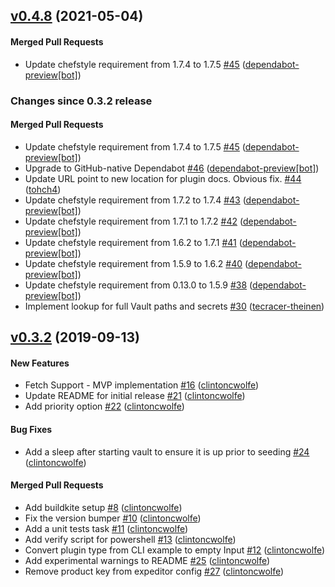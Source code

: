 <!-- latest_release 0.4.8 -->
## [v0.4.8](https://github.com/inspec/inspec-vault/tree/v0.4.8) (2021-05-04)

#### Merged Pull Requests
- Update chefstyle requirement from 1.7.4 to 1.7.5 [#45](https://github.com/inspec/inspec-vault/pull/45) ([dependabot-preview[bot]](https://github.com/dependabot-preview[bot]))
<!-- latest_release -->

<!-- release_rollup since=0.3.2 -->
### Changes since 0.3.2 release

#### Merged Pull Requests
- Update chefstyle requirement from 1.7.4 to 1.7.5 [#45](https://github.com/inspec/inspec-vault/pull/45) ([dependabot-preview[bot]](https://github.com/dependabot-preview[bot])) <!-- 0.4.8 -->
- Upgrade to GitHub-native Dependabot [#46](https://github.com/inspec/inspec-vault/pull/46) ([dependabot-preview[bot]](https://github.com/dependabot-preview[bot])) <!-- 0.4.7 -->
- Update URL point to new location for plugin docs.  Obvious fix. [#44](https://github.com/inspec/inspec-vault/pull/44) ([tohch4](https://github.com/tohch4)) <!-- 0.4.6 -->
- Update chefstyle requirement from 1.7.2 to 1.7.4 [#43](https://github.com/inspec/inspec-vault/pull/43) ([dependabot-preview[bot]](https://github.com/dependabot-preview[bot])) <!-- 0.4.5 -->
- Update chefstyle requirement from 1.7.1 to 1.7.2 [#42](https://github.com/inspec/inspec-vault/pull/42) ([dependabot-preview[bot]](https://github.com/dependabot-preview[bot])) <!-- 0.4.4 -->
- Update chefstyle requirement from 1.6.2 to 1.7.1 [#41](https://github.com/inspec/inspec-vault/pull/41) ([dependabot-preview[bot]](https://github.com/dependabot-preview[bot])) <!-- 0.4.3 -->
- Update chefstyle requirement from 1.5.9 to 1.6.2 [#40](https://github.com/inspec/inspec-vault/pull/40) ([dependabot-preview[bot]](https://github.com/dependabot-preview[bot])) <!-- 0.4.2 -->
- Update chefstyle requirement from 0.13.0 to 1.5.9 [#38](https://github.com/inspec/inspec-vault/pull/38) ([dependabot-preview[bot]](https://github.com/dependabot-preview[bot])) <!-- 0.4.1 -->
- Implement lookup for full Vault paths and secrets [#30](https://github.com/inspec/inspec-vault/pull/30) ([tecracer-theinen](https://github.com/tecracer-theinen)) <!-- 0.4.0 -->
<!-- release_rollup -->

<!-- latest_stable_release -->
## [v0.3.2](https://github.com/inspec/inspec-vault/tree/v0.3.2) (2019-09-13)

#### New Features
- Fetch Support - MVP implementation [#16](https://github.com/inspec/inspec-vault/pull/16) ([clintoncwolfe](https://github.com/clintoncwolfe))
- Update README for initial release [#21](https://github.com/inspec/inspec-vault/pull/21) ([clintoncwolfe](https://github.com/clintoncwolfe))
- Add priority option [#22](https://github.com/inspec/inspec-vault/pull/22) ([clintoncwolfe](https://github.com/clintoncwolfe))

#### Bug Fixes
- Add a sleep after starting vault to ensure it is up prior to seeding [#24](https://github.com/inspec/inspec-vault/pull/24) ([clintoncwolfe](https://github.com/clintoncwolfe))

#### Merged Pull Requests
- Add buildkite setup [#8](https://github.com/inspec/inspec-vault/pull/8) ([clintoncwolfe](https://github.com/clintoncwolfe))
- Fix the version bumper [#10](https://github.com/inspec/inspec-vault/pull/10) ([clintoncwolfe](https://github.com/clintoncwolfe))
- Add a unit tests task [#11](https://github.com/inspec/inspec-vault/pull/11) ([clintoncwolfe](https://github.com/clintoncwolfe))
- Add verify script for powershell [#13](https://github.com/inspec/inspec-vault/pull/13) ([clintoncwolfe](https://github.com/clintoncwolfe))
- Convert plugin type from CLI example to empty Input [#12](https://github.com/inspec/inspec-vault/pull/12) ([clintoncwolfe](https://github.com/clintoncwolfe))
- Add experimental warnings to README [#25](https://github.com/inspec/inspec-vault/pull/25) ([clintoncwolfe](https://github.com/clintoncwolfe))
- Remove product key from expeditor config [#27](https://github.com/inspec/inspec-vault/pull/27) ([clintoncwolfe](https://github.com/clintoncwolfe))
<!-- latest_stable_release -->